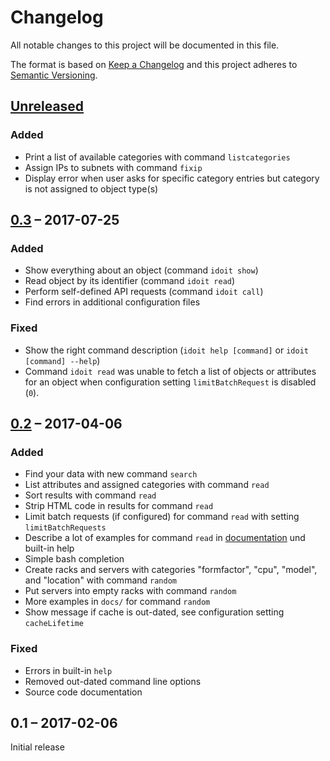 #   Changelog

All notable changes to this project will be documented in this file.

The format is based on [Keep a Changelog](http://keepachangelog.com/en/1.0.0/)
and this project adheres to [Semantic Versioning](http://semver.org/spec/v2.0.0.html).


##  [Unreleased]


### Added

-   Print a list of available categories with command `listcategories`
-   Assign IPs to subnets with command `fixip`
-   Display error when user asks for specific category entries but category is not assigned to object type(s)


##  [0.3] – 2017-07-25


### Added

-   Show everything about an object (command `idoit show`)
-   Read object by its identifier (command `idoit read`)
-   Perform self-defined API requests (command `idoit call`)
-   Find errors in additional configuration files


### Fixed

-   Show the right command description (`idoit help [command]` or `idoit [command] --help`)
-   Command `idoit read` was unable to fetch a list of objects or attributes for an object when configuration setting `limitBatchRequest` is disabled (`0`).


##  [0.2] – 2017-04-06


### Added

-   Find your data with new command `search`
-   List attributes and assigned categories with command `read`
-   Sort results with command `read`
-   Strip HTML code in results for command `read`
-   Limit batch requests (if configured) for command `read` with setting `limitBatchRequests`
-   Describe a lot of examples for command `read` in [documentation](README.md) und built-in help
-   Simple bash completion
-   Create racks and servers with categories "formfactor", "cpu", "model", and "location" with command `random`
-   Put servers into empty racks with command `random`
-   More examples in `docs/` for command `random`
-   Show message if cache is out-dated, see configuration setting `cacheLifetime`


### Fixed

-   Errors in built-in `help`
-   Removed out-dated command line options
-   Source code documentation


##  0.1 – 2017-02-06

Initial release


[Unreleased]: https://github.com/bheisig/i-doit-cli/compare/0.3...HEAD
[0.3]: https://github.com/bheisig/i-doit-cli/compare/0.2...0.3
[0.2]: https://github.com/bheisig/i-doit-cli/compare/0.1...0.2
